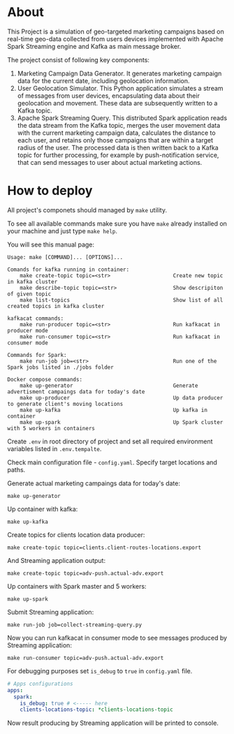 
# About

This Project is a simulation of geo-targeted marketing campaigns based on real-time geo-data collected from users devices implemented with Apache Spark Streaming engine and Kafka as main message broker.

The project consist of following key components:

1. Marketing Campaign Data Generator. It generates marketing campaign data for the current date, including geolocation information.
2. User Geolocation Simulator. This Python application simulates a stream of messages from user devices, encapsulating data about their geolocation and movement. These data are subsequently written to a Kafka topic.
3. Apache Spark Streaming Query. This distributed Spark application reads the data stream from the Kafka topic, merges the user movement data with the current marketing campaign data, calculates the distance to each user, and retains only those campaigns that are within a target radius of the user. The processed data is then written back to a Kafka topic for further processing, for example by push-notification service, that can send messages to user about actual marketing actions.


# How to deploy

All project's componets should managed by `make` utility.

To see all available commands make sure you have `make` already installed on your machine and just type `make help`.

You will see this manual page:

```shell
Usage: make [COMMAND]... [OPTIONS]...

Comands for kafka running in container:
    make create-topic topic=<str>                    Create new topic in kafka cluster
    make describe-topic topic=<str>                  Show descripiton of given topic
    make list-topics                                 Show list of all created topics in kafka cluster

kafkacat commands:
    make run-producer topic=<str>                    Run kafkacat in producer mode
    make run-consumer topic=<str>                    Run kafkacat in consumer mode

Commands for Spark:
    make run-job job=<str>                           Run one of the Spark jobs listed in ./jobs folder

Docker compose commands:
    make up-generator                                Generate advertisment campaings data for today's date
    make up-producer                                 Up data producer to generate client's moving locations
    make up-kafka                                    Up kafka in container
    make up-spark                                    Up Spark cluster with 5 workers in containers

```

Create `.env` in root directory of project and set all required environment variables listed in `.env.tempalte`.

Check main configuration file - `config.yaml`. Specify target locations and paths.

Generate actual marketing campaings data for today's date:

```shell
make up-generator
```
Up container with kafka:

```shell
make up-kafka
```
Create topics for clients location data producer:

```shell
make create-topic topic=clients.client-routes-locations.export
```
And Streaming application output:

```shell
make create-topic topic=adv-push.actual-adv.export
```
Up containers with Spark master and 5 workers:

```shell
make up-spark 
```
Submit Streaming application:

```shell
make run-job job=collect-streaming-query.py
```
Now you can run kafkacat in consumer mode to see messages produced by Streaming application:

```shell
make run-consumer topic=adv-push.actual-adv.export
```
For debugging purposes set `is_debug` to `true` in `config.yaml` file.

```yaml
# Apps configurations
apps:
  spark:
    is_debug: true # <----- here
    clients-locations-topic: *clients-locations-topic
```
Now result producing by Streaming application will be printed to console.